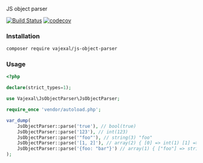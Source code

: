 JS object parser

[![Build Status](https://github.com/vajexal/js-object-parser/workflows/Build/badge.svg)](https://github.com/vajexal/js-object-parser/actions)
[![codecov](https://codecov.io/gh/vajexal/js-object-parser/branch/master/graph/badge.svg?token=CJRDDKU3P4)](https://codecov.io/gh/vajexal/js-object-parser)

### Installation

```bash
composer require vajexal/js-object-parser
```

### Usage

```php
<?php

declare(strict_types=1);

use Vajexal\JsObjectParser\JsObjectParser;

require_once 'vendor/autoload.php';

var_dump(
    JsObjectParser::parse('true'), // bool(true)
    JsObjectParser::parse('123'), // int(123)
    JsObjectParser::parse('"foo"'), // string(3) "foo"
    JsObjectParser::parse('[1, 2]'), // array(2) { [0] => int(1) [1] => int(2) }
    JsObjectParser::parse('{foo: "bar"}') // array(1) { ["foo"] => string(3) "bar" }
);
```
